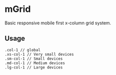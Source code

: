# mGrid

Basic responsive mobile first x-column grid system.

## Usage
    .col-1 // global
    .xs-col-1 // Very small devices
    .sm-col-1 // Small devices
    .md-col-1 // Medium devices
    .lg-col-1 // Large devices